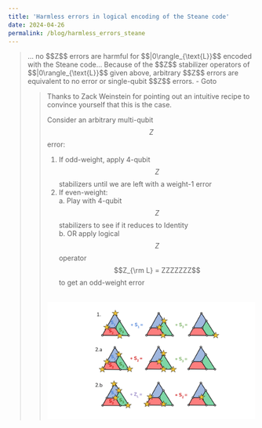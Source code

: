 ```yaml
---
title: 'Harmless errors in logical encoding of the Steane code'
date: 2024-04-26
permalink: /blog/harmless_errors_steane
---
```


<blockquote>
... no $$Z$$ errors are harmful for $$|0\rangle_{\text{L}}$$ encoded with the Steane code... Because of the $$Z$$ stabilizer operators of $$|0\rangle_{\text{L}}$$ given above, arbitrary $$Z$$ errors are equivalent to no error or single-qubit $$Z$$ errors. - Goto
<blockquote>

Thanks to Zack Weinstein for pointing out an intuitive recipe to convince yourself that this is the case. 

Consider an arbitrary multi-qubit $$Z$$ error:
1. If odd-weight, apply 4-qubit $$Z$$ stabilizers until we are left with a weight-1 error
2. If even-weight:<br/>
    a. Play with 4-qubit $$Z$$ stabilizers to see if it reduces to Identity<br/>
    b. OR apply logical $$Z$$ operator $$Z_{\rm L} = ZZZZZZZ$$ to get an odd-weight error<br/>

<br/><img src='/images/Zerrors_Steane.png'>